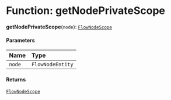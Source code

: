 # Function: getNodePrivateScope

**getNodePrivateScope**(`node`): [`FlowNodeScope`](/auto-docs/variable-layout/interfaces/FlowNodeScope.md)

#### Parameters

| Name | Type |
| :------ | :------ |
| `node` | `FlowNodeEntity` |

#### Returns

[`FlowNodeScope`](/auto-docs/variable-layout/interfaces/FlowNodeScope.md)
